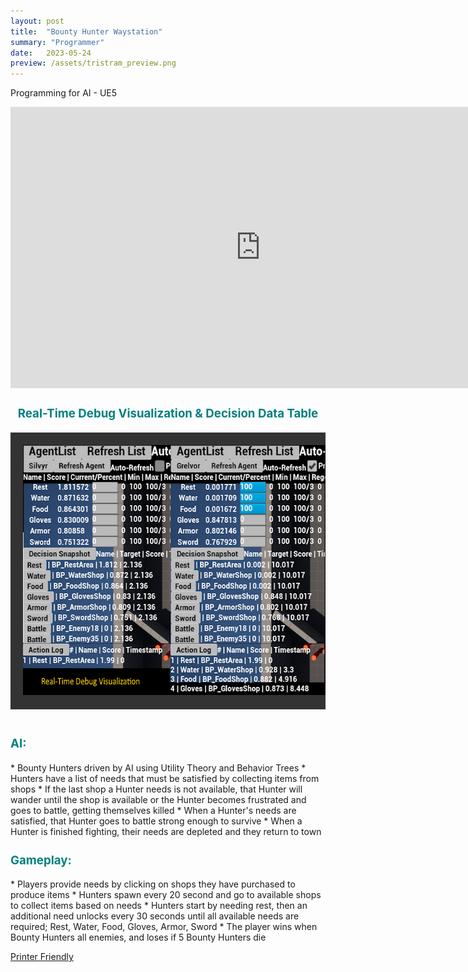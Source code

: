 ```yaml
---
layout: post
title:  "Bounty Hunter Waystation"
summary: "Programmer"
date:   2023-05-24
preview: /assets/tristram_preview.png
---
```

Programming for AI - UE5

<!--![Picture 1](/assets/tristram.png)-->

<style>
h3 
{
    font-size: 14pt;
    color: teal;
}
div.scroll-container 
{
  background-color: #333;
  overflow: auto;
  white-space: nowrap;
  padding: 10px;
}

div.scroll-container img 
{
  padding: 10px;
}
</style>

<!--
<video width="800" height="450" controls>
    <source src="/assets/tristram.mp4" type="video/mp4">
    Your browser does not support this.
</video>
-->

<div class="dont-print">
<iframe width="800" height="450" src="https://www.youtube.com/embed/Kf6VNO1f0FQ" title="YouTube video player" frameborder="0" allow="accelerometer; autoplay; clipboard-write; encrypted-media; gyroscope; picture-in-picture; web-share" allowfullscreen></iframe>
<center>

<h3>
Real-Time Debug Visualization & Decision Data Table
</h3>
    <!--<img src="/assets/debug_vis.png" alt="debug_vis" width="600" height="400">-->
  <body>
    <div class="scroll-container">
      <img src="/assets/debug_vis.png" alt="debug_vis" width="600" height="400">
      <img src="/assets/AI_data_table.png" alt="data_table" width="600" height="400">
    </div>
    <br>
  </body>
</center>


</div>

<h3>AI:</h3>
* Bounty Hunters driven by AI using Utility Theory and Behavior Trees
* Hunters have a list of needs that must be satisfied by collecting items from shops
* If the last shop a Hunter needs is not available, that Hunter will wander until the shop is available or the Hunter becomes frustrated and goes to battle, getting themselves killed
* When a Hunter's needs are satisfied, that Hunter goes to battle strong enough to survive
* When a Hunter is finished fighting, their needs are depleted and they return to town

<h3>Gameplay:</h3>
* Players provide needs by clicking on shops they have purchased to produce items
* Hunters spawn every 20 second and go to available shops to collect items based on needs
* Hunters start by needing rest, then an additional need unlocks every 30 seconds until all available needs are required; Rest, Water, Food, Gloves, Armor, Sword
* The player wins when Bounty Hunters all enemies, and loses if 5 Bounty Hunters die

<div class="dont-print">
    <p>
        <a href="javascript:window.print();">Printer Friendly</a>
    </p>
</div>